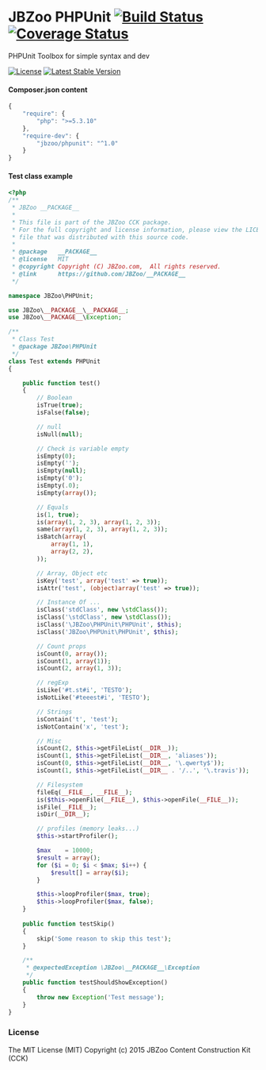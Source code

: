 # JBZoo PHPUnit  [![Build Status](https://travis-ci.org/JBZoo/PHPUnit.svg?branch=master)](https://travis-ci.org/JBZoo/PHPUnit)      [![Coverage Status](https://coveralls.io/repos/JBZoo/PHPUnit/badge.svg?branch=master&service=github)](https://coveralls.io/github/JBZoo/PHPUnit?branch=master)

PHPUnit Toolbox for simple syntax and dev

[![License](https://poser.pugx.org/JBZoo/PHPUnit/license)](https://packagist.org/packages/JBZoo/PHPUnit)
[![Latest Stable Version](https://poser.pugx.org/JBZoo/PHPUnit/v/stable)](https://packagist.org/packages/JBZoo/PHPUnit)


#### Composer.json content
```js
{
    "require": {
        "php": ">=5.3.10"
    },
    "require-dev": {
        "jbzoo/phpunit": "^1.0"
    }
}
```


#### Test class example
```php
<?php
/**
 * JBZoo __PACKAGE__
 *
 * This file is part of the JBZoo CCK package.
 * For the full copyright and license information, please view the LICENSE
 * file that was distributed with this source code.
 *
 * @package   __PACKAGE__
 * @license   MIT
 * @copyright Copyright (C) JBZoo.com,  All rights reserved.
 * @link      https://github.com/JBZoo/__PACKAGE__
 */

namespace JBZoo\PHPUnit;

use JBZoo\__PACKAGE__\__PACKAGE__;
use JBZoo\__PACKAGE__\Exception;

/**
 * Class Test
 * @package JBZoo\PHPUnit
 */
class Test extends PHPUnit
{

    public function test()
    {
        // Boolean
        isTrue(true);
        isFalse(false);

        // null
        isNull(null);

        // Check is variable empty
        isEmpty(0);
        isEmpty('');
        isEmpty(null);
        isEmpty('0');
        isEmpty(.0);
        isEmpty(array());

        // Equals
        is(1, true);
        is(array(1, 2, 3), array(1, 2, 3));
        same(array(1, 2, 3), array(1, 2, 3));
        isBatch(array(
            array(1, 1),
            array(2, 2),
        ));

        // Array, Object etc
        isKey('test', array('test' => true));
        isAttr('test', (object)array('test' => true));

        // Instance Of ...
        isClass('stdClass', new \stdClass());
        isClass('\stdClass', new \stdClass());
        isClass('\JBZoo\PHPUnit\PHPUnit', $this);
        isClass('JBZoo\PHPUnit\PHPUnit', $this);

        // Count props
        isCount(0, array());
        isCount(1, array(1));
        isCount(2, array(1, 3));

        // regExp
        isLike('#t.st#i', 'TESTO');
        isNotLike('#teeest#i', 'TESTO');

        // Strings
        isContain('t', 'test');
        isNotContain('x', 'test');

        // Misc
        isCount(2, $this->getFileList(__DIR__));
        isCount(1, $this->getFileList(__DIR__, 'aliases'));
        isCount(0, $this->getFileList(__DIR__, '\.qwerty$'));
        isCount(1, $this->getFileList(__DIR__ . '/..', '\.travis'));

        // Filesystem
        fileEq(__FILE__, __FILE__);
        is($this->openFile(__FILE__), $this->openFile(__FILE__));
        isFile(__FILE__);
        isDir(__DIR__);

        // profiles (memory leaks...)
        $this->startProfiler();

        $max    = 10000;
        $result = array();
        for ($i = 0; $i < $max; $i++) {
            $result[] = array($i);
        }

        $this->loopProfiler($max, true);
        $this->loopProfiler($max, false);
    }
    
    public function testSkip()
    {
        skip('Some reason to skip this test');
    }

    /**
     * @expectedException \JBZoo\__PACKAGE__\Exception
     */
    public function testShouldShowException()
    {
        throw new Exception('Test message');
    }
}

```

### License

The MIT License (MIT)
Copyright (c) 2015 JBZoo Content Construction Kit (CCK)
